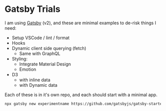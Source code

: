 # Gatsby Trials

I am using [Gatsby](https://www.gatsbyjs.org/) (v2), and these are minimal examples to de-risk things I need:

- Setup VSCode / lint / format
- Hooks
- Dynamic client side querying (fetch)
  - Same with GraphQL
- Styling:
  - Integrate Material Design
  - Emotion
- D3
  - with inline data
  - with Dynamic data

Each of these is in it's own repo, and each should start with a minimal app.

```bash
npx gatsby new experimentname https://github.com/gatsbyjs/gatsby-starter-default
```
